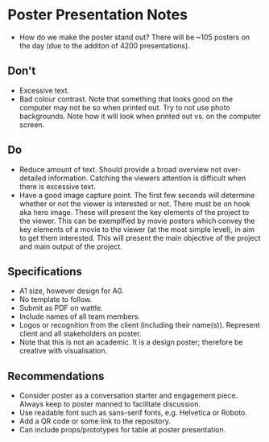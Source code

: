 # Poster Presentation Notes

* How do we make the poster stand out? There will be ~105 posters on the day (due to the additon of 4200 presentations).

## Don't
* Excessive text.
* Bad colour contrast. Note that something that looks good on the computer may not be so when printed out. Try to not use photo backgrounds. Note how it will look when printed out vs. on the computer screen.

## Do
* Reduce amount of text. Should provide a broad overview not over-detailed information. Catching the viewers attention is difficult when there is excessive text.
* Have a good image capture point. The first few seconds will determine whether or not the viewer is interested or not. There must be on hook aka hero image. These will present the key elements of the project to the viewer. This can be exemplfied by movie posters which convey the key elements of a movie to the viewer (at the most simple level), in aim to get them interested. This will present the main objective of the project and main output of the project.

## Specifications
* A1 size, however design for A0.
* No template to follow.
* Submit as PDF on wattle.
* Include names of all team members.
* Logos or recognition from the client (including their name(s)). Represent client and all stakeholders on poster.
* Note that this is not an academic. It is a design poster; therefore be creative with visualisation.

## Recommendations
* Consider poster as a conversation starter and engagement piece. Always keep to poster manned to facilitate discussion.
* Use readable font such as sans-serif fonts, e.g. Helvetica or Roboto.
* Add a QR code or some link to the repository.
* Can include props/prototypes for table at poster presentation.
